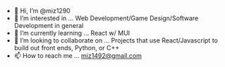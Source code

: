 - 👋 Hi, I’m @miz1290
- 👀 I’m interested in ... Web Development/Game Design/Software Development in general
- 🌱 I’m currently learning ... React w/ MUI
- 💞️ I’m looking to collaborate on ... Projects that use React/Javascript to build out front ends, Python, or C++
- 📫 How to reach me ... miz1492@gmail.com

<!---
miz1290/miz1290 is a ✨ special ✨ repository because its `README.md` (this file) appears on your GitHub profile.
You can click the Preview link to take a look at your changes.
--->
